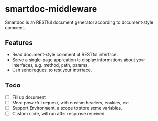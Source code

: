 # smartdoc-middleware

Smartdoc is an RESTful document generator according to document-style comment.

## Features

- Read document-style comment of RESTful interface.
- Serve a single-page application to display informations about your interfaces, e.g. method, path, params.
- Can send request to test your interface.

## Todo

- [ ] Fill up document
- [ ] More powerful request, with custom headers, cookies, etc.
- [ ] Support Environment, a scope to store some variables.
- [ ] Custom code, will run after response received.
